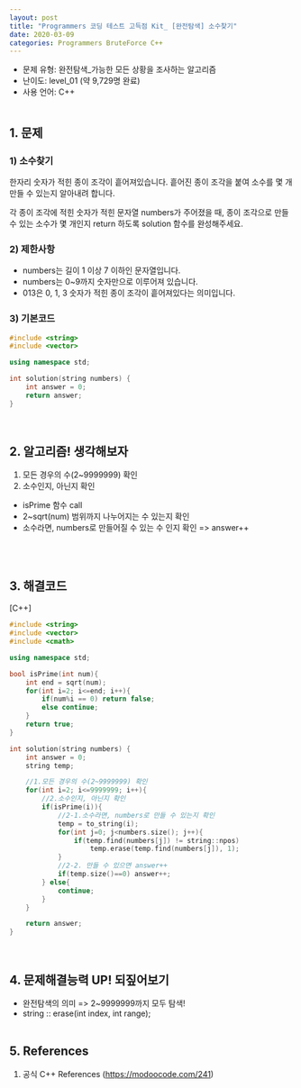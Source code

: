 ```yaml
---
layout: post
title: "Programmers 코딩 테스트 고득점 Kit_ [완전탐색] 소수찾기"
date: 2020-03-09
categories: Programmers BruteForce C++
---
```


- 문제 유형: 완전탐색_가능한 모든 상황을 조사하는 알고리즘
- 난이도: level_01 (약 9,729명 완료)
- 사용 언어: C++ <br/><br/>

## 1. 문제
### 1) 소수찾기   
한자리 숫자가 적힌 종이 조각이 흩어져있습니다. 흩어진 종이 조각을 붙여 소수를 몇 개 만들 수 있는지 알아내려 합니다.<br/>

각 종이 조각에 적힌 숫자가 적힌 문자열 numbers가 주어졌을 때, 종이 조각으로 만들 수 있는 소수가 몇 개인지 return 하도록 solution 함수를 완성해주세요.
<br/>

### 2) 제한사항   
- numbers는 길이 1 이상 7 이하인 문자열입니다.
- numbers는 0~9까지 숫자만으로 이루어져 있습니다.
- 013은 0, 1, 3 숫자가 적힌 종이 조각이 흩어져있다는 의미입니다.   

### 3) 기본코드
```c++
#include <string>
#include <vector>

using namespace std;

int solution(string numbers) {
    int answer = 0;
    return answer;
}
```
<br/>

## 2. 알고리즘! 생각해보자
1) 모든 경우의 수(2~9999999) 확인<br/>
2) 소수인지, 아닌지 확인
  - isPrime 함수 call
  - 2~sqrt(num) 범위까지 나누어지는 수 있는지 확인
  - 소수라면, numbers로 만들어질 수 있는 수 인지 확인 => answer++

<br/><br/>

## 3. 해결코드
[C++]<br/>

```c++
#include <string>
#include <vector>
#include <cmath>

using namespace std;

bool isPrime(int num){
    int end = sqrt(num);
    for(int i=2; i<=end; i++){
        if(num%i == 0) return false;
        else continue;
    }
    return true;
}

int solution(string numbers) {
    int answer = 0;
    string temp;

    //1.모든 경우의 수(2~9999999) 확인
    for(int i=2; i<=9999999; i++){
        //2.소수인지, 아닌지 확인
        if(isPrime(i)){
            //2-1.소수라면, numbers로 만들 수 있는지 확인
            temp = to_string(i);
            for(int j=0; j<numbers.size(); j++){
                if(temp.find(numbers[j]) != string::npos)
                    temp.erase(temp.find(numbers[j]), 1);
            }
            //2-2. 만들 수 있으면 answer++
            if(temp.size()==0) answer++;
        } else{
            continue;
        }
    }

    return answer;
}
```
<br/>

## 4. 문제해결능력 UP! 되짚어보기
- 완전탐색의 의미 => 2~9999999까지 모두 탐색!<br/>
- string :: erase(int index, int range);
<br/><br/>

## 5. References
1) 공식 C++ References (<https://modoocode.com/241>)
<br/><br/>
